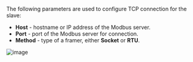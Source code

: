 The following parameters are used to configure TCP connection for the slave:

- **Host** - hostname or IP address of the Modbus server.
- **Port** - port of the Modbus server for connection.
- **Method** - type of a framer, either **Socket** or **RTU**.

![image](https://img.thingsboard.io/gateway/modbus-connector/tcp-server-connection-section.png)
